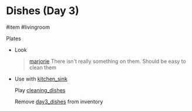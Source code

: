 # Dishes (Day 3)

#item #livingroom 

Plates

- Look

  > [marjorie](characters/marjorie.md)
  > There isn't really something on them. Should be easy to clean them

- Use with [kitchen_sink](items/kitchen_sink.md)

  Play [cleaning_dishes](../sfx/cleaning_dishes.md)

  Remove [day3_dishes](items/day3_dishes.md) from inventory